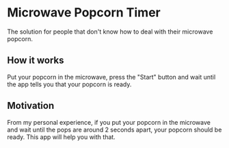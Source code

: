 # Microwave Popcorn Timer

The solution for people that don't know how to deal with their microwave popcorn.

## How it works

Put your popcorn in the microwave, press the "Start" button and wait until the app tells you that your popcorn is ready.

## Motivation

From my personal experience, if you put your popcorn in the microwave and wait until the pops are around 2 seconds apart, your popcorn should be ready. This app will help you with that.
